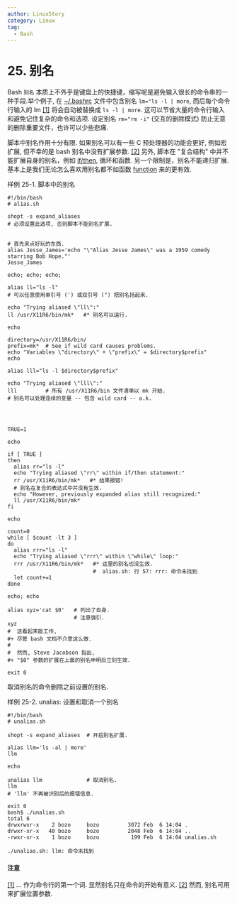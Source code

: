 ```yaml
---
author: LinuxStory
category: Linux
tag:
  - Bash
---
```

# 25. 别名

Bash `别名` 本质上不外乎是键盘上的快捷键，缩写呢是避免输入很长的命令串的一种手段.举个例子, 在 [~/.bashrc](http://tldp.org/LDP/abs/html/sample-bashrc.html) 文件中包含别名 `lm="ls -l | more`, 而后每个命令行输入的 lm [[1]](http://tldp.org/LDP/abs/html/aliases.html#FTN.AEN18669) 将会自动被替换成 `ls -l | more`. 这可以节省大量的命令行输入和避免记住复杂的命令和选项. 设定别名 `rm="rm -i"` (交互的删除模式) 防止无意的删除重要文件，也许可以少些悲痛.

脚本中别名作用十分有限. 如果别名可以有一些 C 预处理器的功能会更好, 例如宏扩展, 但不幸的是 bash 别名中没有扩展参数. [[2]](http://tldp.org/LDP/abs/html/aliases.html#FTN.AEN18676) 另外, 脚本在 "复合结构" 中并不能扩展自身的别名，例如 [if/then](http://tldp.org/LDP/abs/html/tests.html#IFTHEN), 循环和函数. 另一个限制是，别名不能递归扩展. 基本上是我们无论怎么喜欢用别名都不如函数 [function](http://tldp.org/LDP/abs/html/functions.html#FUNCTIONREF) 来的更有效.

样例 25-1. 脚本中的别名
```
#!/bin/bash
# alias.sh

shopt -s expand_aliases
# 必须设置此选项, 否则脚本不能别名扩展.


# 首先来点好玩的东西.
alias Jesse_James='echo "\"Alias Jesse James\" was a 1959 comedy starring Bob Hope."'
Jesse_James

echo; echo; echo;

alias ll="ls -l"
# 可以任意使用单引号 (') 或双引号 (") 把别名括起来.

echo "Trying aliased \"ll\":"
ll /usr/X11R6/bin/mk*   #* 别名可以运行.

echo

directory=/usr/X11R6/bin/
prefix=mk*  # See if wild card causes problems.
echo "Variables \"directory\" + \"prefix\" = $directory$prefix"
echo

alias lll="ls -l $directory$prefix"

echo "Trying aliased \"lll\":"
lll         # 所有 /usr/X11R6/bin 文件清单以 mk 开始.
# 别名可以处理连续的变量 -- 包含 wild card -- o.k.




TRUE=1

echo

if [ TRUE ]
then
  alias rr="ls -l"
  echo "Trying aliased \"rr\" within if/then statement:"
  rr /usr/X11R6/bin/mk*   #* 结果报错!
  # 别名在复合的表达式中并没有生效.
  echo "However, previously expanded alias still recognized:"
  ll /usr/X11R6/bin/mk*
fi  

echo

count=0
while [ $count -lt 3 ]
do
  alias rrr="ls -l"
  echo "Trying aliased \"rrr\" within \"while\" loop:"
  rrr /usr/X11R6/bin/mk*   #* 这里的别名也没生效.
                           #  alias.sh: 行 57: rrr: 命令未找到
  let count+=1
done 

echo; echo

alias xyz='cat $0'   # 列出了自身.
                     # 注意强引.
xyz
#  这看起来能工作,
#+ 尽管 bash 文档不介意这么做.
#
#  然而, Steve Jacobson 指出,
#+ "$0" 参数的扩展在上面的别名申明后立刻生效.

exit 0
```
取消别名的命令删除之前设置的别名.

样例 25-2. unalias: 设置和取消一个别名
```
#!/bin/bash
# unalias.sh

shopt -s expand_aliases  # 开启别名扩展.

alias llm='ls -al | more'
llm

echo

unalias llm              # 取消别名.
llm
# 'llm' 不再被识别后的报错信息.

exit 0
bash$ ./unalias.sh
total 6
drwxrwxr-x    2 bozo     bozo         3072 Feb  6 14:04 .
drwxr-xr-x   40 bozo     bozo         2048 Feb  6 14:04 ..
-rwxr-xr-x    1 bozo     bozo          199 Feb  6 14:04 unalias.sh

./unalias.sh: llm: 命令未找到
```

#### 注意
[[1]](http://tldp.org/LDP/abs/html/aliases.html#AEN18669)	... 作为命令行的第一个词. 显然别名只在命令的开始有意义.
[[2]](http://tldp.org/LDP/abs/html/aliases.html#AEN18676)	然而, 别名可用来扩展位置参数.
